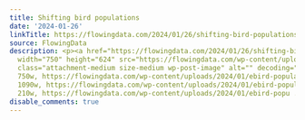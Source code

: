 ```yaml
---
title: Shifting bird populations
date: '2024-01-26'
linkTitle: https://flowingdata.com/2024/01/26/shifting-bird-populations/
source: FlowingData
description: <p><a href="https://flowingdata.com/2024/01/26/shifting-bird-populations/"><img
  width="750" height="624" src="https://flowingdata.com/wp-content/uploads/2024/01/ebird-populations-750x624.png"
  class="attachment-medium size-medium wp-post-image" alt="" decoding="async" srcset="https://flowingdata.com/wp-content/uploads/2024/01/ebird-populations-750x624.png
  750w, https://flowingdata.com/wp-content/uploads/2024/01/ebird-populations-1090x907.png
  1090w, https://flowingdata.com/wp-content/uploads/2024/01/ebird-populations-210x175.png
  210w, https://flowingdata.com/wp-content/uploads/2024/01/ebird-popu ...
disable_comments: true
---
```

<p><a href="https://flowingdata.com/2024/01/26/shifting-bird-populations/"><img width="750" height="624" src="https://flowingdata.com/wp-content/uploads/2024/01/ebird-populations-750x624.png" class="attachment-medium size-medium wp-post-image" alt="" decoding="async" srcset="https://flowingdata.com/wp-content/uploads/2024/01/ebird-populations-750x624.png 750w, https://flowingdata.com/wp-content/uploads/2024/01/ebird-populations-1090x907.png 1090w, https://flowingdata.com/wp-content/uploads/2024/01/ebird-populations-210x175.png 210w, https://flowingdata.com/wp-content/uploads/2024/01/ebird-popu ...